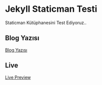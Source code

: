 # Jekyll Staticman Testi

Staticman Kütüphanesini Test Ediyoruz..

## Blog Yazısı

[Blog Yazısı](https://yuceltoluyag.github.io/jekyll-staticman-eklentisi/)

## Live

[Live Preview](https://yuceltoluyag.github.io/jekyll-staticman/)
